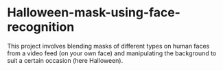 # Halloween-mask-using-face-recognition
This project involves blending masks of different types on human faces from a video feed (on your own face) and manipulating the background to suit a certain occasion (here Halloween).
